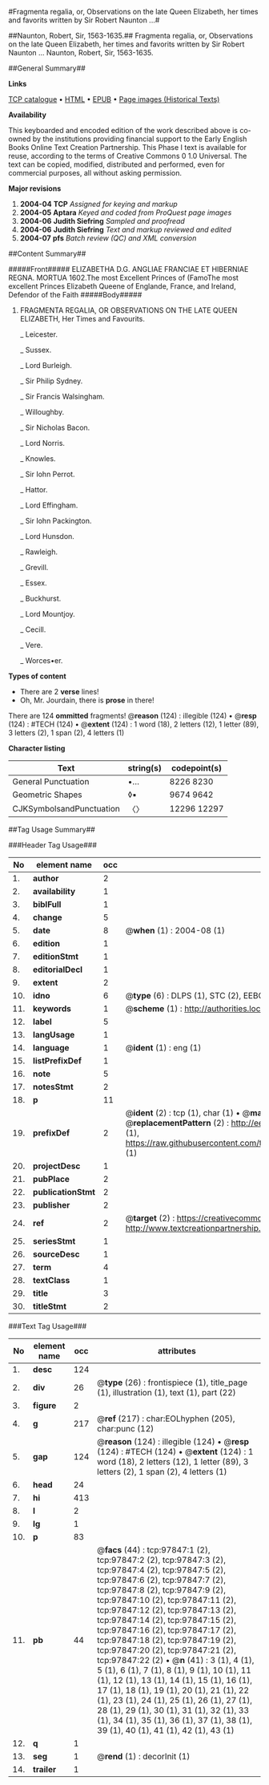 #Fragmenta regalia, or, Observations on the late Queen Elizabeth, her times and favorits written by Sir Robert Naunton ...#

##Naunton, Robert, Sir, 1563-1635.##
Fragmenta regalia, or, Observations on the late Queen Elizabeth, her times and favorits written by Sir Robert Naunton ...
Naunton, Robert, Sir, 1563-1635.

##General Summary##

**Links**

[TCP catalogue](http://www.ota.ox.ac.uk/tcp/)  • 
[HTML](http://tei.it.ox.ac.uk/tcp/Texts-HTML/free/A52/A52673.html)  • 
[EPUB](http://tei.it.ox.ac.uk/tcp/Texts-EPUB/free/A52/A52673.epub) • 
[Page images (Historical Texts)](https://data.historicaltexts.jisc.ac.uk/view?pubId=eebo-13127075e&pageId=eebo-13127075e-97847-1)

**Availability**

This keyboarded and encoded edition of the
	       work described above is co-owned by the institutions
	       providing financial support to the Early English Books
	       Online Text Creation Partnership. This Phase I text is
	       available for reuse, according to the terms of Creative
	       Commons 0 1.0 Universal. The text can be copied,
	       modified, distributed and performed, even for
	       commercial purposes, all without asking permission.

**Major revisions**

1. __2004-04__ __TCP__ *Assigned for keying and markup*
1. __2004-05__ __Aptara__ *Keyed and coded from ProQuest page images*
1. __2004-06__ __Judith Siefring__ *Sampled and proofread*
1. __2004-06__ __Judith Siefring__ *Text and markup reviewed and edited*
1. __2004-07__ __pfs__ *Batch review (QC) and XML conversion*

##Content Summary##

#####Front#####
ELIZABETHA D.G. ANGLIAE FRANCIAE ET HIBERNIAE REGNA. MORTUA 1602.The most Excellent Princes of (FamoThe most excellent Princes Elizabeth Queene of Englande,
France, and Ireland, Defendor of the Faith 
#####Body#####

1. FRAGMENTA REGALIA,
OR
OBSERVATIONS
ON
THE LATE QUEEN
ELIZABETH,
Her Times and Favourits.

    _ Leicester.

    _ Sussex.

    _ Lord Burleigh.

    _ Sir Philip Sydney.

    _ Sir Francis Walsingham.

    _ Willoughby.

    _ Sir Nicholas Bacon.

    _ Lord Norris.

    _ Knowles.

    _ Sir Iohn Perrot.

    _ Hattor.

    _ Lord Effingham.

    _ Sir Iohn Packington.

    _ Lord Hunsdon.

    _ Rawleigh.

    _ Grevill.

    _ Essex.

    _ Buckhurst.

    _ Lord Mountjoy.

    _ Cecill.

    _ Vere.

    _ Worces•er.

**Types of content**

  * There are 2 **verse** lines!
  * Oh, Mr. Jourdain, there is **prose** in there!

There are 124 **ommitted** fragments! 
 @__reason__ (124) : illegible (124)  •  @__resp__ (124) : #TECH (124)  •  @__extent__ (124) : 1 word (18), 2 letters (12), 1 letter (89), 3 letters (2), 1 span (2), 4 letters (1)

**Character listing**


|Text|string(s)|codepoint(s)|
|---|---|---|
|General Punctuation|•…|8226 8230|
|Geometric Shapes|◊▪|9674 9642|
|CJKSymbolsandPunctuation|〈〉|12296 12297|

##Tag Usage Summary##

###Header Tag Usage###

|No|element name|occ|attributes|
|---|---|---|---|
|1.|__author__|2||
|2.|__availability__|1||
|3.|__biblFull__|1||
|4.|__change__|5||
|5.|__date__|8| @__when__ (1) : 2004-08 (1)|
|6.|__edition__|1||
|7.|__editionStmt__|1||
|8.|__editorialDecl__|1||
|9.|__extent__|2||
|10.|__idno__|6| @__type__ (6) : DLPS (1), STC (2), EEBO-CITATION (1), OCLC (1), VID (1)|
|11.|__keywords__|1| @__scheme__ (1) : http://authorities.loc.gov/ (1)|
|12.|__label__|5||
|13.|__langUsage__|1||
|14.|__language__|1| @__ident__ (1) : eng (1)|
|15.|__listPrefixDef__|1||
|16.|__note__|5||
|17.|__notesStmt__|2||
|18.|__p__|11||
|19.|__prefixDef__|2| @__ident__ (2) : tcp (1), char (1)  •  @__matchPattern__ (2) : ([0-9\-]+):([0-9IVX]+) (1), (.+) (1)  •  @__replacementPattern__ (2) : http://eebo.chadwyck.com/downloadtiff?vid=$1&page=$2 (1), https://raw.githubusercontent.com/textcreationpartnership/Texts/master/tcpchars.xml#$1 (1)|
|20.|__projectDesc__|1||
|21.|__pubPlace__|2||
|22.|__publicationStmt__|2||
|23.|__publisher__|2||
|24.|__ref__|2| @__target__ (2) : https://creativecommons.org/publicdomain/zero/1.0/ (1), http://www.textcreationpartnership.org/docs/. (1)|
|25.|__seriesStmt__|1||
|26.|__sourceDesc__|1||
|27.|__term__|4||
|28.|__textClass__|1||
|29.|__title__|3||
|30.|__titleStmt__|2||


###Text Tag Usage###

|No|element name|occ|attributes|
|---|---|---|---|
|1.|__desc__|124||
|2.|__div__|26| @__type__ (26) : frontispiece (1), title_page (1), illustration (1), text (1), part (22)|
|3.|__figure__|2||
|4.|__g__|217| @__ref__ (217) : char:EOLhyphen (205), char:punc (12)|
|5.|__gap__|124| @__reason__ (124) : illegible (124)  •  @__resp__ (124) : #TECH (124)  •  @__extent__ (124) : 1 word (18), 2 letters (12), 1 letter (89), 3 letters (2), 1 span (2), 4 letters (1)|
|6.|__head__|24||
|7.|__hi__|413||
|8.|__l__|2||
|9.|__lg__|1||
|10.|__p__|83||
|11.|__pb__|44| @__facs__ (44) : tcp:97847:1 (2), tcp:97847:2 (2), tcp:97847:3 (2), tcp:97847:4 (2), tcp:97847:5 (2), tcp:97847:6 (2), tcp:97847:7 (2), tcp:97847:8 (2), tcp:97847:9 (2), tcp:97847:10 (2), tcp:97847:11 (2), tcp:97847:12 (2), tcp:97847:13 (2), tcp:97847:14 (2), tcp:97847:15 (2), tcp:97847:16 (2), tcp:97847:17 (2), tcp:97847:18 (2), tcp:97847:19 (2), tcp:97847:20 (2), tcp:97847:21 (2), tcp:97847:22 (2)  •  @__n__ (41) : 3 (1), 4 (1), 5 (1), 6 (1), 7 (1), 8 (1), 9 (1), 10 (1), 11 (1), 12 (1), 13 (1), 14 (1), 15 (1), 16 (1), 17 (1), 18 (1), 19 (1), 20 (1), 21 (1), 22 (1), 23 (1), 24 (1), 25 (1), 26 (1), 27 (1), 28 (1), 29 (1), 30 (1), 31 (1), 32 (1), 33 (1), 34 (1), 35 (1), 36 (1), 37 (1), 38 (1), 39 (1), 40 (1), 41 (1), 42 (1), 43 (1)|
|12.|__q__|1||
|13.|__seg__|1| @__rend__ (1) : decorInit (1)|
|14.|__trailer__|1||
